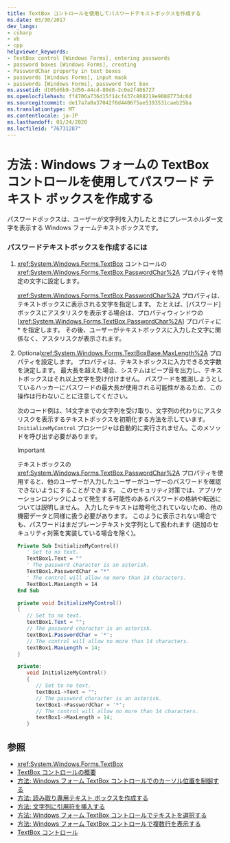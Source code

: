 ```yaml
---
title: TextBox コントロールを使用してパスワードテキストボックスを作成する
ms.date: 03/30/2017
dev_langs:
- csharp
- vb
- cpp
helpviewer_keywords:
- TextBox control [Windows Forms], entering passwords
- password boxes [Windows Forms], creating
- PasswordChar property in text boxes
- passwords [Windows Forms], input mask
- passwords [Windows Forms], password text box
ms.assetid: d105d6b9-3d50-44cd-80d8-2c0e2f486727
ms.openlocfilehash: ff4706a736d15f14cf437c808219e9088773dc6d
ms.sourcegitcommit: de17a7a0a37042f0d4406f5ae5393531caeb25ba
ms.translationtype: MT
ms.contentlocale: ja-JP
ms.lasthandoff: 01/24/2020
ms.locfileid: "76731287"
---
```

# <a name="how-to-create-a-password-text-box-with-the-windows-forms-textbox-control"></a>方法 : Windows フォームの TextBox コントロールを使用してパスワード テキスト ボックスを作成する

パスワードボックスは、ユーザーが文字列を入力したときにプレースホルダー文字を表示する Windows フォームテキストボックスです。

### <a name="to-create-a-password-text-box"></a>パスワードテキストボックスを作成するには

1. <xref:System.Windows.Forms.TextBox> コントロールの <xref:System.Windows.Forms.TextBox.PasswordChar%2A> プロパティを特定の文字に設定します。

    <xref:System.Windows.Forms.TextBox.PasswordChar%2A> プロパティは、テキストボックスに表示される文字を指定します。 たとえば、[パスワード] ボックスにアスタリスクを表示する場合は、プロパティウィンドウの [<xref:System.Windows.Forms.TextBox.PasswordChar%2A>] プロパティに * を指定します。 その後、ユーザーがテキストボックスに入力した文字に関係なく、アスタリスクが表示されます。

2. Optional<xref:System.Windows.Forms.TextBoxBase.MaxLength%2A> プロパティを設定します。 プロパティは、テキストボックスに入力できる文字数を決定します。 最大長を超えた場合、システムはビープ音を出力し、テキストボックスはそれ以上文字を受け付けません。 パスワードを推測しようとしているハッカーにパスワードの最大長が使用される可能性があるため、この操作は行わないことに注意してください。

    次のコード例は、14文字までの文字列を受け取り、文字列の代わりにアスタリスクを表示するテキストボックスを初期化する方法を示しています。 `InitializeMyControl` プロシージャは自動的に実行されません。このメソッドを呼び出す必要があります。

    > [!IMPORTANT]
    > テキストボックスの <xref:System.Windows.Forms.TextBox.PasswordChar%2A> プロパティを使用すると、他のユーザーが入力したユーザーがユーザーのパスワードを確認できないようにすることができます。 このセキュリティ対策では、アプリケーションロジックによって発生する可能性のあるパスワードの格納や転送については説明しません。 入力したテキストは暗号化されていないため、他の機密データと同様に扱う必要があります。 このように表示されない場合でも、パスワードはまだプレーンテキスト文字列として扱われます (追加のセキュリティ対策を実装している場合を除く)。

    ```vb
    Private Sub InitializeMyControl()
       ' Set to no text.
       TextBox1.Text = ""
       ' The password character is an asterisk.
       TextBox1.PasswordChar = "*"
       ' The control will allow no more than 14 characters.
       TextBox1.MaxLength = 14
    End Sub
    ```

    ```csharp
    private void InitializeMyControl()
    {
       // Set to no text.
       textBox1.Text = "";
       // The password character is an asterisk.
       textBox1.PasswordChar = '*';
       // The control will allow no more than 14 characters.
       textBox1.MaxLength = 14;
    }
    ```

    ```cpp
    private:
       void InitializeMyControl()
       {
          // Set to no text.
          textBox1->Text = "";
          // The password character is an asterisk.
          textBox1->PasswordChar = '*';
          // The control will allow no more than 14 characters.
          textBox1->MaxLength = 14;
       }
    ```

## <a name="see-also"></a>参照

- <xref:System.Windows.Forms.TextBox>
- [TextBox コントロールの概要](textbox-control-overview-windows-forms.md)
- [方法: Windows フォーム TextBox コントロールでのカーソル位置を制御する](how-to-control-the-insertion-point-in-a-windows-forms-textbox-control.md)
- [方法: 読み取り専用テキスト ボックスを作成する](how-to-create-a-read-only-text-box-windows-forms.md)
- [方法: 文字列に引用符を挿入する](how-to-put-quotation-marks-in-a-string-windows-forms.md)
- [方法: Windows フォーム TextBox コントロールでテキストを選択する](how-to-select-text-in-the-windows-forms-textbox-control.md)
- [方法: Windows フォーム TextBox コントロールで複数行を表示する](how-to-view-multiple-lines-in-the-windows-forms-textbox-control.md)
- [TextBox コントロール](textbox-control-windows-forms.md)
